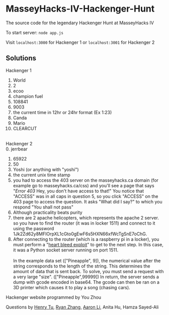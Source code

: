 # MasseyHacks-IV-Hackenger-Hunt

The source code for the legendary Hackenger Hunt at MasseyHacks IV

To start server: `node app.js`

Visit `localhost:3000` for Hackenger 1 or `localhost:3001` for Hackenger 2

## Solutions
Hackenger 1
1. World
2. 2
3. ecoo
4. champion fuel
5. 108841
6. 9003
7. the current time in 12hr or 24hr format (Ex 1:23)
8. Canda
9. Mario
10. CLEARCUT
<br><br>

Hackenger 2<br>
0. jerrbear
1. 65922
2. 50
3. Yoshi (or anything with "yoshi")
4. the current unix time stamp
5. you had to access the 403 server on the masseyhacks.ca domain (for example go to masseyhacks.ca/css) and you'll see a page that says "*Error 403* Hey, you don't have access to that!" You notice that "ACCESS" was in all caps in question 5, so you click "ACCESS" on the 403 page to access the question. It asks "What did I say?" to which you respond "You shall not pass"
6. Although practicality beats purity
7. there are 2 apache helicopters, which represents the apache 2 server. so you have to find the router (it was in locker 1511) and connect to it using the password  1Jk2Zd62y8MFIOrpXL1cGto0gEwF6s5HXN66xfWcTgSnE7oChG.
8. After connecting to the router (which is a raspberry pi in a locker), you must perform a "[heart bleed exploit](https://xkcd.com/1354/)" to get to the next step. In this case, it was a Python socket server running on port 1511.
<br><br>
In the example data set (["Pineapple", 9]), the numerical value after the string corresponds to the length of the string. This determines the amount of data that is sent back. To solve, you must send a request with a very large "size". (["Pineapple",99999]) In return, the server sends a dump with gcode encoded in base64. The gcode can then be ran on a 3D printer which causes it to play a song (chasing cars).<br>

Hackenger website programmed by You Zhou<br>

Questions by [Henry Tu](https://github.com/henrytwo), [Ryan Zhang](https://github.com/ryanz34), [Aaron Li](https://github.com/AaronLi), Anita Hu, Hamza Sayed-Ali
